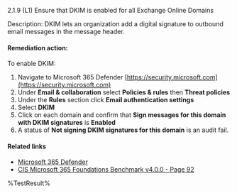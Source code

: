 2.1.9 (L1) Ensure that DKIM is enabled for all Exchange Online Domains

Description: DKIM lets an organization add a digital signature to outbound email messages in the message header.

#### Remediation action:

To enable DKIM:

1. Navigate to Microsoft 365 Defender [https://security.microsoft.com](https://security.microsoft.com)
2. Under **Email & collaboration** select **Policies & rules** then **Threat policies**
3. Under the **Rules** section click **Email authentication settings**
4. Select **DKIM**
5. Click on each domain and confirm that **Sign messages for this domain with DKIM signatures** is **Enabled**
6. A status of **Not signing DKIM signatures for this domain** is an audit fail.

#### Related links

* [Microsoft 365 Defender](https://security.microsoft.com)
* [CIS Microsoft 365 Foundations Benchmark v4.0.0 - Page 92](https://www.cisecurity.org/benchmark/microsoft_365)

<!--- Results --->
%TestResult%